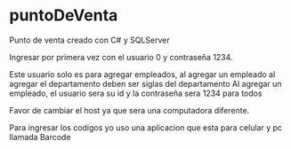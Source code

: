 # puntoDeVenta
Punto de venta creado con C# y SQLServer

Ingresar por primera vez con el usuario 0 y contraseña 1234.

Este usuario solo es para agregar empleados, al agregar un empleado al agregar el departamento deben ser siglas del departamento 
Al agregar un empleado, el usuario sera su id y la contraseña sera 1234 para todos

Favor de cambiar el host ya que sera una computadora diferente.

Para ingresar los codigos yo uso una aplicacion que esta para celular y pc llamada Barcode
